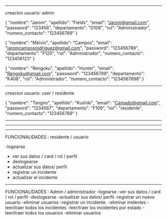 

*************************************


creacion usuario: admin

{
    "nombre": "Jarom",
    "apellido": "Fields",
    "email": "Jarom@gmail.com",
    "password": "123456",
    "departamento": "D108",
    "rol": "Administrador",
    "numero_contacto": "123456789"
}

{
    "nombre": "Melvin",
    "apellido": "Campos",
    "email": "jaromcamposrodriguez@gmail.com",
    "password": "123456789",
    "departamento": "F120",
    "rol": "Administrador",
    "numero_contacto": "123456123"
}

{
    "nombre": "Rengoku",
    "apellido": "Hunter",
    "email": "Rengoku@gmail.com",
    "password": "123456789",
    "departamento": "K408",
    "rol": "Administrador",
    "numero_contacto": "1234567898"
}

*************************************
creacion usuario: user / residente

{
    "nombre": "Tangiro",
    "apellido": "Kushiki",
    "email": "Camado@gmail.com",
    "password": "1234567",
    "departamento": "F109",
    "rol": "residente",
    "numero_contacto": "123456789"
}

************************************
************************************
************************************

FUNCIONALIDADES :  residente / usuario 

-logearse
- ver sus datos / card / rol / perfil
- deslogearse
- actualizar sus datos/ perfil
- registrar un incidente
- actualizar el incidente

************************************

FUNCIONALIDADES : Admin / administrador
-logearse
-ver sus datos / card / rol / perfil
-deslogearse
-actualizar sus datos/ perfil
-registrar un nuevo usuario
-eliminar usuarios
-registrar un incidente.
-eliminar inidentes
-leer/traer  todos los incidentes
-leer/traer los incidentes por estado
-leer/traer  todos los usuarios
-eliminar  usuarios






